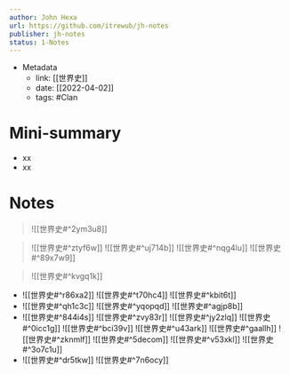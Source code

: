 ```yaml
---
author: John Hexa
url: https://github.com/itrewub/jh-notes
publisher: jh-notes
status: 1-Notes
---
```

- Metadata
	- link: [[世界史]]
	- date: [[2022-04-02]]
	- tags: #Clan
# Mini-summary
- xx
- xx
# Notes
> ![[世界史#^2ym3u8]]

> ![[世界史#^ztyf6w]]
![[世界史#^uj714b]]
![[世界史#^nqg4lu]]
![[世界史#^89x7w9]]

> ![[世界史#^kvgq1k]]
- ![[世界史#^r86xa2]]
![[世界史#^t70hc4]]
![[世界史#^kbit6t]]
- ![[世界史#^qh1c3c]]
![[世界史#^yqopqd]]
![[世界史#^agjp8b]]
- ![[世界史#^844i4s]]
![[世界史#^zvy83r]]
![[世界史#^jy2zlq]]
![[世界史#^0icc1g]]
![[世界史#^bci39v]]
![[世界史#^u43ark]]
![[世界史#^gaallh]]
![[世界史#^zknmlf]]
![[世界史#^5decom]]
![[世界史#^v53xkl]]
![[世界史#^3o7c1u]]
- ![[世界史#^dr5tkw]]
![[世界史#^7n6ocy]]